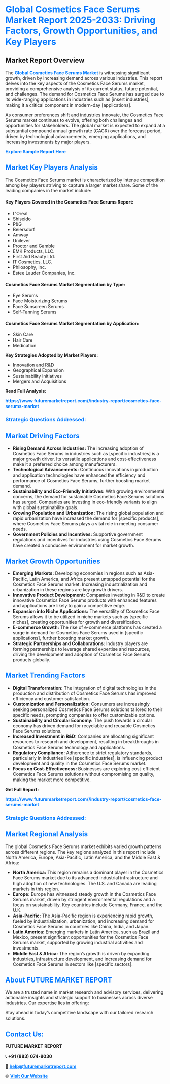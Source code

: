 <h1 style="color: #007BFF;">Global Cosmetics Face Serums Market Report 2025-2033: Driving Factors, Growth Opportunities, and Key Players</h1>

<section id="overview">
<h2>Market Report Overview</h2>
<p>The <a href="https://www.futuremarketreport.com//industry-report/cosmetics-face-serums-market" style="color: #007BFF; text-decoration: none;"><strong>Global Cosmetics Face Serums Market</strong></a> is witnessing significant growth, driven by increasing demand across various industries. This report delves into the key aspects of the Cosmetics Face Serums market, providing a comprehensive analysis of its current status, future potential, and challenges. The demand for Cosmetics Face Serums has surged due to its wide-ranging applications in industries such as [insert industries], making it a critical component in modern-day [applications].</p>
<p>As consumer preferences shift and industries innovate, the Cosmetics Face Serums market continues to evolve, offering both challenges and opportunities for stakeholders. The global market is expected to expand at a substantial compound annual growth rate (CAGR) over the forecast period, driven by technological advancements, emerging applications, and increasing investments by major players.</p>
</section>

<section id="overview">
<p><a href="https://www.futuremarketreport.com//request-sample/reportId=87275" style="color: #007BFF; text-decoration: none;"><strong>Explore Sample Report Here</strong></a></p>
</section>

<section id="key-players">
<h2 style="color: #007BFF;">Market Key Players Analysis</h2>
<p>The Cosmetics Face Serums market is characterized by intense competition among key players striving to capture a larger market share. Some of the leading companies in the market include:</p>
<h4>Key Players Covered in the Cosmetics Face Serums Report:</h4>
<ul><li>L&#039;Oreal</li><li>Shiseido</li><li>P&amp;G</li><li>Beiersdorf</li><li>Amway</li><li>Unilever</li><li>Proctor and Gamble</li><li>EMK Products, LLC.</li><li>First Aid Beauty Ltd.</li><li>IT Cosmetics, LLC.</li><li>Philosophy, Inc.</li><li>Estee Lauder Companies, Inc.</li></ul>
<h4>Cosmetics Face Serums Market Segmentation by Type:</h4>
<ul><li>Eye Serums</li><li>Face Moisturizing Serums</li><li>Face Sunscreen Serums</li><li>Self-Tanning Serums</li></ul>

<h4>Cosmetics Face Serums Market Segmentation by Application:</h4>
<ul><li>Skin Care</li><li>Hair Care</li><li>Medication</li></ul>
<p><strong>Key Strategies Adopted by Market Players:</strong></p>
<ul>
<li>Innovation and R&D</li>
<li>Geographical Expansion</li>
<li>Sustainability Initiatives</li>
<li>Mergers and Acquisitions</li>
</ul>
</section>

<section>
<p><strong>Read Full Analysis: </strong></p><a href="https://www.futuremarketreport.com//industry-report/cosmetics-face-serums-market" style="color: #007BFF; text-decoration: none;"><strong>https://www.futuremarketreport.com//industry-report/cosmetics-face-serums-market</strong></a>
<h3 style="color: #007BFF;">Strategic Questions Addressed:</h3>
</section>

<section id="driving-factors">
<h2 style="color: #007BFF;">Market Driving Factors</h2>
<ul>
<li><strong>Rising Demand Across Industries:</strong> The increasing adoption of Cosmetics Face Serums in industries such as [specific industries] is a major growth driver. Its versatile applications and cost-effectiveness make it a preferred choice among manufacturers.</li>
<li><strong>Technological Advancements:</strong> Continuous innovations in production and application technologies have enhanced the efficiency and performance of Cosmetics Face Serums, further boosting market demand.</li>
<li><strong>Sustainability and Eco-Friendly Initiatives:</strong> With growing environmental concerns, the demand for sustainable Cosmetics Face Serums solutions has surged. Companies are investing in eco-friendly variants to align with global sustainability goals.</li>
<li><strong>Growing Population and Urbanization:</strong> The rising global population and rapid urbanization have increased the demand for [specific products], where Cosmetics Face Serums plays a vital role in meeting consumer needs.</li>
<li><strong>Government Policies and Incentives:</strong> Supportive government regulations and incentives for industries using Cosmetics Face Serums have created a conducive environment for market growth.</li>
</ul>
</section>

<section id="growth-opportunities">
<h2 style="color: #007BFF;">Market Growth Opportunities</h2>
<ul>
<li><strong>Emerging Markets:</strong> Developing economies in regions such as Asia-Pacific, Latin America, and Africa present untapped potential for the Cosmetics Face Serums market. Increasing industrialization and urbanization in these regions are key growth drivers.</li>
<li><strong>Innovative Product Development:</strong> Companies investing in R&D to create innovative Cosmetics Face Serums products with enhanced features and applications are likely to gain a competitive edge.</li>
<li><strong>Expansion into Niche Applications:</strong> The versatility of Cosmetics Face Serums allows it to be utilized in niche markets such as [specific niches], creating opportunities for growth and diversification.</li>
<li><strong>E-commerce Growth:</strong> The rise of e-commerce platforms has created a surge in demand for Cosmetics Face Serums used in [specific applications], further boosting market growth.</li>
<li><strong>Strategic Partnerships and Collaborations:</strong> Industry players are forming partnerships to leverage shared expertise and resources, driving the development and adoption of Cosmetics Face Serums products globally.</li>
</ul>
</section>

<section id="trending-factors">
<h2 style="color: #007BFF;">Market Trending Factors</h2>
<ul>
<li><strong>Digital Transformation:</strong> The integration of digital technologies in the production and distribution of Cosmetics Face Serums has improved efficiency and customer satisfaction.</li>
<li><strong>Customization and Personalization:</strong> Consumers are increasingly seeking personalized Cosmetics Face Serums solutions tailored to their specific needs, prompting companies to offer customizable options.</li>
<li><strong>Sustainability and Circular Economy:</strong> The push towards a circular economy has driven demand for recyclable and reusable Cosmetics Face Serums solutions.</li>
<li><strong>Increased Investment in R&D:</strong> Companies are allocating significant resources to research and development, resulting in breakthroughs in Cosmetics Face Serums technology and applications.</li>
<li><strong>Regulatory Compliance:</strong> Adherence to strict regulatory standards, particularly in industries like [specific industries], is influencing product development and quality in the Cosmetics Face Serums market.</li>
<li><strong>Focus on Cost-Effectiveness:</strong> Businesses are exploring cost-efficient Cosmetics Face Serums solutions without compromising on quality, making the market more competitive.</li>
</ul>
</section>

<section>
<p><strong>Get Full Report: </strong></p><a href="https://www.futuremarketreport.com//industry-report/cosmetics-face-serums-market" style="color: #007BFF; text-decoration: none;"><strong>https://www.futuremarketreport.com//industry-report/cosmetics-face-serums-market</strong></a>
<h3 style="color: #007BFF;">Strategic Questions Addressed:</h3>
</section>


<section id="regional-analysis">
<h2 style="color: #007BFF;">Market Regional Analysis</h2>
<p>The global Cosmetics Face Serums market exhibits varied growth patterns across different regions. The key regions analyzed in this report include North America, Europe, Asia-Pacific, Latin America, and the Middle East & Africa:</p>
<ul>
<li><strong>North America:</strong> This region remains a dominant player in the Cosmetics Face Serums market due to its advanced industrial infrastructure and high adoption of new technologies. The U.S. and Canada are leading markets in this region.</li>
<li><strong>Europe:</strong> Europe has witnessed steady growth in the Cosmetics Face Serums market, driven by stringent environmental regulations and a focus on sustainability. Key countries include Germany, France, and the U.K.</li>
<li><strong>Asia-Pacific:</strong> The Asia-Pacific region is experiencing rapid growth, fueled by industrialization, urbanization, and increasing demand for Cosmetics Face Serums in countries like China, India, and Japan.</li>
<li><strong>Latin America:</strong> Emerging markets in Latin America, such as Brazil and Mexico, present significant opportunities for the Cosmetics Face Serums market, supported by growing industrial activities and investments.</li>
<li><strong>Middle East & Africa:</strong> The region’s growth is driven by expanding industries, infrastructure development, and increasing demand for Cosmetics Face Serums in sectors like [specific sectors].</li>
</ul>
</section>

<footer>
<h2 style="color: #007BFF;">About FUTURE MARKET REPORT</h2>
<p>We are a trusted name in market research and advisory services, delivering actionable insights and strategic support to businesses across diverse industries. Our expertise lies in offering:</p>

<p>Stay ahead in today’s competitive landscape with our tailored research solutions.</p>

<h2 style="color: #007BFF;">Contact Us:</h2>
<p><strong>FUTURE MARKET REPORT</strong></p>
<p>📞 <strong>+91 (883) 074-8030</strong></p>
<p>📧 <strong><a href="mailto:help@futuremarketreport.com" style="color: #007BFF;">help@futuremarketreport.com</a></strong></p>
<p>🌐 <strong><a href="https://www.futuremarketreport.com/" style="color: #007BFF;">Visit Our Website</a></strong></p>
</footer>